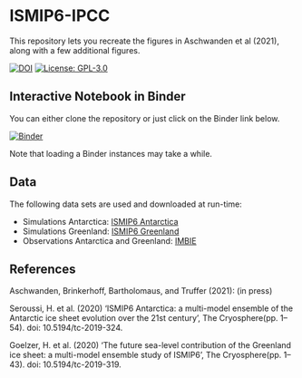 # ISMIP6-IPCC

This repository lets you recreate the figures in Aschwanden et al (2021), along with a few additional figures.

[![DOI](https://zenodo.org/badge/305867053.svg)](https://zenodo.org/badge/latestdoi/305867053) [![License: GPL-3.0](https://img.shields.io:/github/license/aaschwanden/ismip6-ipcc)](https://opensource.org/licenses/GPL-3.0)

## Interactive Notebook in Binder

You can either clone the repository or just click on the Binder link below.

[![Binder](https://mybinder.org/badge_logo.svg)](https://mybinder.org/v2/gh/aaschwanden/ismip6-ipcc/HEAD?filepath=analyze_slr_predictions.ipynb)

Note that loading a Binder instances may take a while.

## Data

The following data sets are used and downloaded at run-time:

- Simulations Antarctica: [ISMIP6 Antarctica](https://doi.org/10.5281/zenodo.3940768)
- Simulations Greenland: [ISMIP6 Greenland](https://doi.org/10.5281/zenodo.3939037)
- Observations Antarctica and Greenland: [IMBIE](http://imbie.org)

## References

Aschwanden, Brinkerhoff, Bartholomaus, and Truffer (2021): (in press)

Seroussi, H. et al. (2020) ‘ISMIP6 Antarctica: a multi-model ensemble of the Antarctic ice sheet evolution over the 21st century’, The Cryosphere(pp. 1–54). doi: 10.5194/tc-2019-324.

Goelzer, H. et al. (2020) ‘The future sea-level contribution of the Greenland ice sheet: a multi-model ensemble study of ISMIP6’, The Cryosphere(pp. 1–43). doi: 10.5194/tc-2019-319.